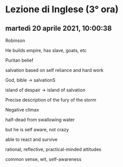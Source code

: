 # Lezione di Inglese (3° ora)

## martedì 20 aprile 2021, 10:00:38

Robinson

He builds empire, has slave, goats, etc

Puritan belief

salvation based on self reliance and hard work

God, bible -> salvationS

island of despair -> island of salvation

Precise description of the fury of the storm

Negative climax

half-dead from swallowing water

but he is self aware, not crazy

able to react and survive

rational, reflective, practical-minded attitudes

common sense, wit, self-awareness